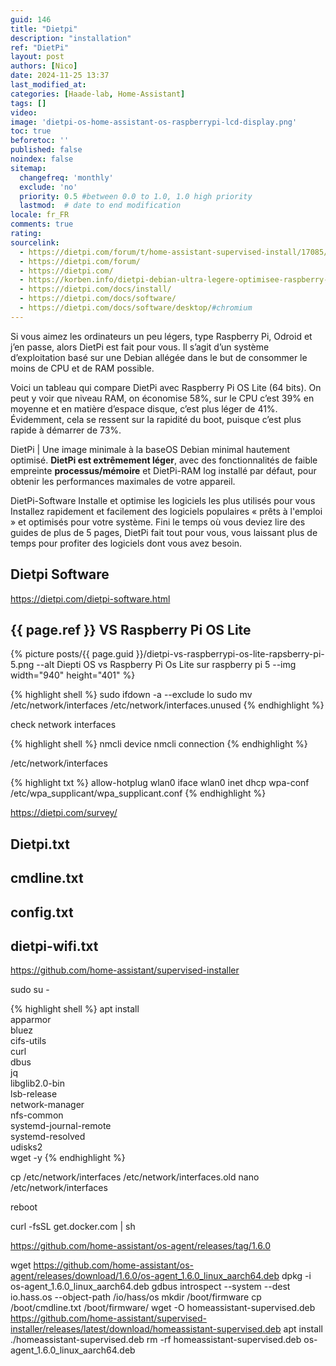 ```yaml
---
guid: 146
title: "Dietpi"
description: "installation"
ref: "DietPi"
layout: post
authors: [Nico]
date: 2024-11-25 13:37
last_modified_at: 
categories: [Haade-lab, Home-Assistant]
tags: []
video: 
image: 'dietpi-os-home-assistant-os-raspberrypi-lcd-display.png'
toc: true
beforetoc: ''
published: false
noindex: false
sitemap:
  changefreq: 'monthly'
  exclude: 'no'
  priority: 0.5 #between 0.0 to 1.0, 1.0 high priority
  lastmod:  # date to end modification
locale: fr_FR
comments: true
rating:  
sourcelink:
  - https://dietpi.com/forum/t/home-assistant-supervised-install/17085/2
  - https://dietpi.com/forum/
  - https://dietpi.com/
  - https://korben.info/dietpi-debian-ultra-legere-optimisee-raspberry-pi-odroid-pine64.html
  - https://dietpi.com/docs/install/
  - https://dietpi.com/docs/software/
  - https://dietpi.com/docs/software/desktop/#chromium
---
```


Si vous aimez les ordinateurs un peu légers, type Raspberry Pi, Odroid et j’en passe, alors DietPi est fait pour vous. Il s’agit d’un système d’exploitation basé sur une Debian allégée dans le but de consommer le moins de CPU et de RAM possible.

Voici un tableau qui compare DietPi avec Raspberry Pi OS Lite (64 bits). On peut y voir que niveau RAM, on économise 58%, sur le CPU c’est 39% en moyenne et en matière d’espace disque, c’est plus léger de 41%. Évidemment, cela se ressent sur la rapidité du boot, puisque c’est plus rapide à démarrer de 73%.

DietPi | Une image minimale à la baseOS Debian minimal hautement optimisé. **DietPi est extrêmement léger**, avec des fonctionnalités de faible empreinte **processus/mémoire** et DietPi-RAM log installé par défaut, pour obtenir les performances maximales de votre appareil.

DietPi-Software Installe et optimise les logiciels les plus utilisés pour vous Installez rapidement et facilement des logiciels populaires « prêts à l'emploi » et optimisés pour votre système. Fini le temps où vous deviez lire des guides de plus de 5 pages, DietPi fait tout pour vous, vous laissant plus de temps pour profiter des logiciels dont vous avez besoin.

## Dietpi Software

https://dietpi.com/dietpi-software.html

## {{ page.ref }} VS Raspberry Pi OS Lite

{% picture posts/{{ page.guid }}/dietpi-vs-raspberrypi-os-lite-rapsberry-pi-5.png --alt Diepti OS vs Raspberry Pi Os Lite sur raspberry pi 5 --img width="940" height="401" %}

{% highlight shell %}
sudo ifdown -a --exclude lo
sudo mv /etc/network/interfaces /etc/network/interfaces.unused
{% endhighlight %}

check network interfaces

{% highlight shell %}
nmcli device
nmcli connection
{% endhighlight %}

/etc/network/interfaces

{% highlight txt %}
allow-hotplug wlan0
iface wlan0 inet dhcp
    wpa-conf /etc/wpa_supplicant/wpa_supplicant.conf
{% endhighlight %}

https://dietpi.com/survey/


## Dietpi.txt
## cmdline.txt
## config.txt
## dietpi-wifi.txt

https://github.com/home-assistant/supervised-installer

sudo su -

{% highlight shell %}
apt install \
apparmor \
bluez \
cifs-utils \
curl \
dbus \
jq \
libglib2.0-bin \
lsb-release \
network-manager \
nfs-common \
systemd-journal-remote \
systemd-resolved \
udisks2 \
wget -y
{% endhighlight %}

cp /etc/network/interfaces /etc/network/interfaces.old
nano /etc/network/interfaces

reboot

curl -fsSL get.docker.com | sh

https://github.com/home-assistant/os-agent/releases/tag/1.6.0

wget https://github.com/home-assistant/os-agent/releases/download/1.6.0/os-agent_1.6.0_linux_aarch64.deb
dpkg -i os-agent_1.6.0_linux_aarch64.deb 
gdbus introspect --system --dest io.hass.os --object-path /io/hass/os
mkdir /boot/firmware
cp /boot/cmdline.txt /boot/firmware/
wget -O homeassistant-supervised.deb https://github.com/home-assistant/supervised-installer/releases/latest/download/homeassistant-supervised.deb
apt install ./homeassistant-supervised.deb
rm -rf homeassistant-supervised.deb os-agent_1.6.0_linux_aarch64.deb 



